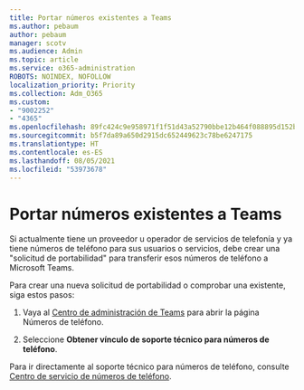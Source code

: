 ```yaml
---
title: Portar números existentes a Teams
ms.author: pebaum
author: pebaum
manager: scotv
ms.audience: Admin
ms.topic: article
ms.service: o365-administration
ROBOTS: NOINDEX, NOFOLLOW
localization_priority: Priority
ms.collection: Adm_O365
ms.custom:
- "9002252"
- "4365"
ms.openlocfilehash: 89fc424c9e958971f1f51d43a52790bbe12b464f088895d152bfd00f41dd3561
ms.sourcegitcommit: b5f7da89a650d2915dc652449623c78be6247175
ms.translationtype: HT
ms.contentlocale: es-ES
ms.lasthandoff: 08/05/2021
ms.locfileid: "53973678"
---
```

# <a name="port-existing-numbers-to-teams"></a>Portar números existentes a Teams

Si actualmente tiene un proveedor u operador de servicios de telefonía y ya tiene números de teléfono para sus usuarios o servicios, debe crear una "solicitud de portabilidad" para transferir esos números de teléfono a Microsoft Teams.  

Para crear una nueva solicitud de portabilidad o comprobar una existente, siga estos pasos: 

1. Vaya al [Centro de administración de Teams](https://admin.teams.microsoft.com/phone-numbers) para abrir la página Números de teléfono. 

1. Seleccione **Obtener vínculo de soporte técnico para números de teléfono**. 

Para ir directamente al soporte técnico para números de teléfono, consulte [Centro de servicio de números de teléfono](https://pstnsd.powerappsportals.com/).  